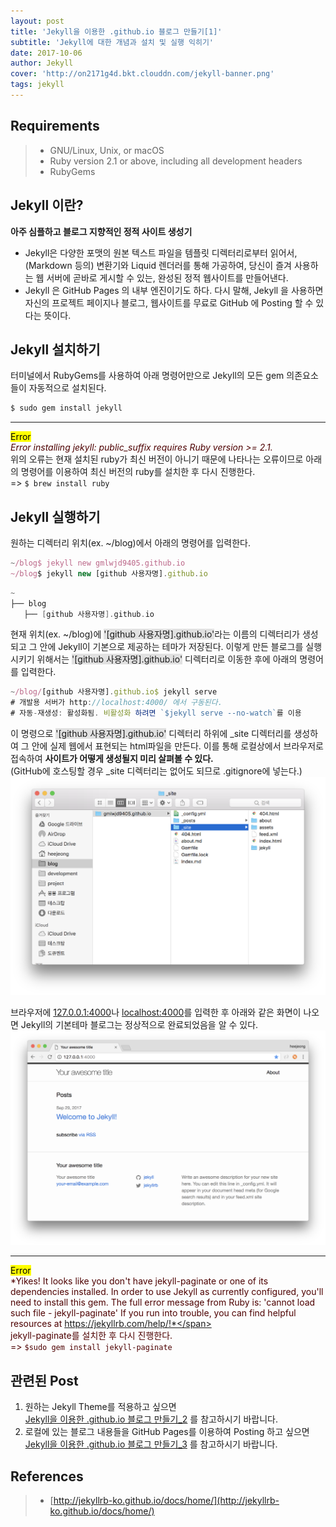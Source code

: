 ```yaml
---
layout: post
title: 'Jekyll을 이용한 .github.io 블로그 만들기[1]'
subtitle: 'Jekyll에 대한 개념과 설치 및 실행 익히기'
date: 2017-10-06
author: Jekyll
cover: 'http://on2171g4d.bkt.clouddn.com/jekyll-banner.png'
tags: jekyll
---
```

## Requirements
> - GNU/Linux, Unix, or macOS
> - Ruby version 2.1 or above, including all development headers
> - RubyGems



## Jekyll 이란?
**아주 심플하고 블로그 지향적인 정적 사이트 생성기**  
- Jekyll은 다양한 포맷의 원본 텍스트 파일을 템플릿 디렉터리로부터 읽어서, (Markdown 등의) 변환기와 Liquid 렌더러를 통해 가공하여, 당신이 즐겨 사용하는 웹 서버에 곧바로 게시할 수 있는, 완성된 정적 웹사이트를 만들어낸다.  
- Jekyll 은 GitHub Pages 의 내부 엔진이기도 하다. 다시 말해, Jekyll 을 사용하면 자신의 프로젝트 페이지나 블로그, 웹사이트를 무료로 GitHub 에 Posting 할 수 있다는 뜻이다.  



## Jekyll 설치하기
터미널에서 RubyGems를 사용하여 아래 명령어만으로 Jekyll의 모든 gem 의존요소들이 자동적으로 설치된다.
~~~javascript
$ sudo gem install jekyll
~~~

---
<mark>Error</mark>  
<span style="color:#4d0000">*Error installing jekyll: public_suffix requires Ruby version >= 2.1.*</span>  
위의 오류는 현재 설치된 ruby가 최신 버전이 아니기 때문에 나타나는 오류이므로 아래의 명령어를 이용하여 최신 버전의 ruby를 설치한 후 다시 진행한다.  
=> `$ brew install ruby`




## Jekyll 실행하기
원하는 디렉터리 위치(ex. ~/blog)에서 아래의 명령어를 입력한다.
```javascript
~/blog$ jekyll new gmlwjd9405.github.io
~/blog$ jekyll new [github 사용자명].github.io
```
~~~c
~
├── blog
   ├── [github 사용자명].github.io
~~~
현재 위치(ex. ~/blog)에 <span style="background-color: #e1e1e1">'[github 사용자명].github.io'</span>라는 이름의 디렉터리가 생성되고 그 안에 Jekyll이 기본으로 제공하는 테마가 저장된다.
이렇게 만든 블로그를 실행시키기 위해서는 <span style="background-color: #e1e1e1">'[github 사용자명].github.io'</span> 디렉터리로 이동한 후에 아래의 명령어를 입력한다.
~~~javascript
~/blog/[github 사용자명].github.io$ jekyll serve
# 개발용 서버가 http://localhost:4000/ 에서 구동된다.
# 자동-재생성: 활성화됨. 비활성화 하려면 `$jekyll serve --no-watch`를 이용
~~~
이 명령으로 <span style="background-color: #e1e1e1">'[github 사용자명].github.io'</span> 디렉터리 하위에 \_site 디렉터리를 생성하여 그 안에 실제 웹에서 표현되는 html파일을 만든다. 이를 통해 로컬상에서 브라우저로 접속하여 **사이트가 어떻게 생성될지 미리 살펴볼 수 있다.**  
(GitHub에 호스팅할 경우 \_site 디렉터리는 없어도 되므로 .gitignore에 넣는다.)
![](/images/JekyllStart1/JekyllStart1-directory-structure.png)

브라우저에 [127.0.0.1:4000](http://127.0.0.1:4000/)나 [localhost:4000](http://localhost:4000/)를 입력한 후 아래와 같은 화면이 나오면 Jekyll의 기본테마 블로그는 정상적으로 완료되었음을 알 수 있다.
![](/images/JekyllStart1/JekyllStart1-success-page.png)

---
<mark>Error</mark>  
<span style="color:#4d0000">*Yikes! It looks like you don't have jekyll-paginate or one of its dependencies installed. In order to use Jekyll as currently configured, you'll need to install this gem. The full error message from Ruby is: 'cannot load such file - jekyll-paginate' If you run into trouble, you can find helpful resources at https://jekyllrb.com/help/!*</span>  
jekyll-paginate를 설치한 후 다시 진행한다.  
=> `$sudo gem install jekyll-paginate`




## 관련된 Post
1. 원하는 Jekyll Theme를 적용하고 싶으면  
    [Jekyll을 이용한 .github.io 블로그 만들기_2](https://gmlwjd9405.github.io/2017/10/06/Jekyll-github.io-blog-2.html) 를 참고하시기 바랍니다.
2. 로컬에 있는 블로그 내용들을 GitHub Pages를 이용하여 Posting 하고 싶으면  
    [Jekyll을 이용한 .github.io 블로그 만들기_3](https://gmlwjd9405.github.io/2017/10/06/Jekyll-github.io-blog-3.html) 를 참고하시기 바랍니다.


## References
> - [http://jekyllrb-ko.github.io/docs/home/](http://jekyllrb-ko.github.io/docs/home/)
